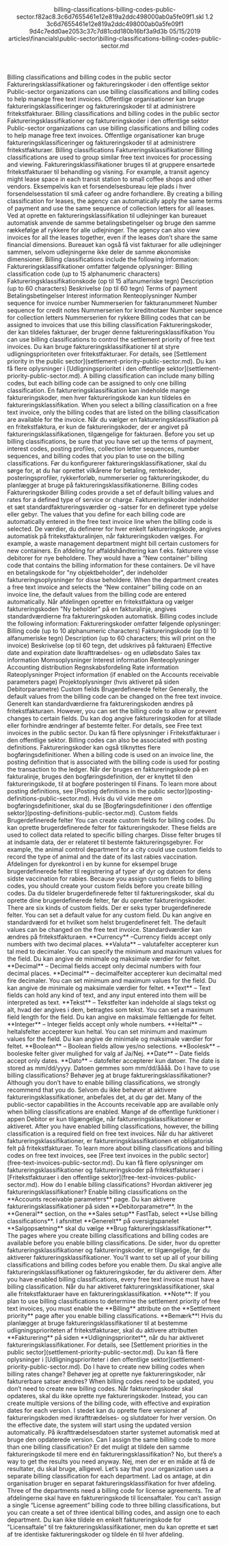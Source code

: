 <?xml version="1.0" encoding="UTF-8"?>
<xliff xmlns:logoport="urn:logoport:xliffeditor:xliff-extras:1.0" xmlns:xsi="http://www.w3.org/2001/XMLSchema-instance" xmlns="urn:oasis:names:tc:xliff:document:1.2" xmlns:xliffext="urn:microsoft:content:schema:xliffextensions" version="1.2" xsi:schemaLocation="urn:oasis:names:tc:xliff:document:1.2 xliff-core-1.2-transitional.xsd">
  <file datatype="xml" source-language="en-US" original="billing-classifications-billing-codes-public-sector.md" target-language="da-DK">
    <header>
      <tool tool-company="Microsoft" tool-version="1.0-7889195" tool-name="mdxliff" tool-id="mdxliff"/>
      <xliffext:skl_file_name>billing-classifications-billing-codes-public-sector.f82ac8.3c6d7655461e12e819a2ddc498000ab0a5fe09f1.skl</xliffext:skl_file_name>
      <xliffext:version>1.2</xliffext:version>
      <xliffext:ms.openlocfilehash>3c6d7655461e12e819a2ddc498000ab0a5fe09f1</xliffext:ms.openlocfilehash>
      <xliffext:ms.sourcegitcommit>9d4c7edd0ae2053c37c7d81cdd180b16bf3a9d3b</xliffext:ms.sourcegitcommit>
      <xliffext:ms.lasthandoff>05/15/2019</xliffext:ms.lasthandoff>
      <xliffext:ms.openlocfilepath>articles\financials\public-sector\billing-classifications-billing-codes-public-sector.md</xliffext:ms.openlocfilepath>
    </header>
    <body>
      <group extype="content" id="content">
        <trans-unit xml:space="preserve" translate="yes" id="101" restype="x-metadata">
          <source>Billing classifications and billing codes in the public sector</source>
        <target logoport:matchpercent="101" state="translated" state-qualifier="leveraged-tm">Faktureringsklassifikationer og faktureringskoder i den offentlige sektor</target></trans-unit>
        <trans-unit xml:space="preserve" translate="yes" id="102" restype="x-metadata">
          <source>Public-sector organizations can use billing classifications and billing codes to help manage free text invoices.</source>
        <target logoport:matchpercent="101" state="translated" state-qualifier="leveraged-tm">Offentlige organisationer kan bruge faktureringsklassificeringer og faktureringskoder til at administrere fritekstfakturaer.</target></trans-unit>
        <trans-unit xml:space="preserve" translate="yes" id="103">
          <source>Billing classifications and billing codes in the public sector</source>
        <target logoport:matchpercent="101" state="translated" state-qualifier="leveraged-tm">Faktureringsklassifikationer og faktureringskoder i den offentlige sektor</target></trans-unit>
        <trans-unit xml:space="preserve" translate="yes" id="104">
          <source>Public-sector organizations can use billing classifications and billing codes to help manage free text invoices.</source>
        <target logoport:matchpercent="101" state="translated" state-qualifier="leveraged-tm">Offentlige organisationer kan bruge faktureringsklassificeringer og faktureringskoder til at administrere fritekstfakturaer.</target></trans-unit>
        <trans-unit xml:space="preserve" translate="yes" id="105">
          <source>Billing classifications</source>
        <target logoport:matchpercent="101" state="translated" state-qualifier="leveraged-tm">Faktureringsklassifikationer</target></trans-unit>
        <trans-unit xml:space="preserve" translate="yes" id="106">
          <source>Billing classifications are used to group similar free text invoices for processing and viewing.</source>
        <target logoport:matchpercent="101" state="translated" state-qualifier="leveraged-tm">Faktureringsklassifikationer bruges til at gruppere ensartede fritekstfakturaer til behandling og visning.</target></trans-unit>
        <trans-unit xml:space="preserve" translate="yes" id="107">
          <source>For example, a transit agency might lease space in each transit station to small coffee shops and other vendors.</source>
        <target logoport:matchpercent="101" state="translated" state-qualifier="leveraged-tm">Eksempelvis kan et forsendelsesbureau leje plads i hver forsendelsesstation til små cafeer og andre forhandlere.</target></trans-unit>
        <trans-unit xml:space="preserve" translate="yes" id="108">
          <source>By creating a billing classification for leases, the agency can automatically apply the same terms of payment and use the same sequence of collection letters for all leases.</source>
        <target logoport:matchpercent="101" state="translated" state-qualifier="leveraged-tm">Ved at oprette en faktureringsklassifikation til udlejninger kan bureauet automatisk anvende de samme betalingsbetingelser og bruge den samme rækkefølge af rykkere for alle udlejninger.</target></trans-unit>
        <trans-unit xml:space="preserve" translate="yes" id="109">
          <source>The agency can also view invoices for all the leases together, even if the leases don’t share the same financial dimensions.</source>
        <target logoport:matchpercent="101" state="translated" state-qualifier="leveraged-tm">Bureauet kan også få vist fakturaer for alle udlejninger sammen, selvom udlejningerne ikke deler de samme økonomiske dimensioner.</target></trans-unit>
        <trans-unit xml:space="preserve" translate="yes" id="110">
          <source>Billing classifications include the following information:</source>
        <target logoport:matchpercent="101" state="translated" state-qualifier="leveraged-tm">Faktureringsklassifikationer omfatter følgende oplysninger:</target></trans-unit>
        <trans-unit xml:space="preserve" translate="yes" id="111">
          <source>Billing classification code (up to 15 alphanumeric characters)</source>
        <target logoport:matchpercent="101" state="translated" state-qualifier="leveraged-tm">Faktureringsklassifikationskode (op til 15 alfanumeriske tegn)</target></trans-unit>
        <trans-unit xml:space="preserve" translate="yes" id="112">
          <source>Description (up to 60 characters)</source>
        <target logoport:matchpercent="101" state="translated" state-qualifier="leveraged-tm">Beskrivelse (op til 60 tegn)</target></trans-unit>
        <trans-unit xml:space="preserve" translate="yes" id="113">
          <source>Terms of payment</source>
        <target logoport:matchpercent="101" state="translated" state-qualifier="leveraged-tm">Betalingsbetingelser</target></trans-unit>
        <trans-unit xml:space="preserve" translate="yes" id="114">
          <source>Interest information</source>
        <target logoport:matchpercent="101" state="translated" state-qualifier="leveraged-tm">Renteoplysninger</target></trans-unit>
        <trans-unit xml:space="preserve" translate="yes" id="115">
          <source>Number sequence for invoice number</source>
        <target logoport:matchpercent="101" state="translated" state-qualifier="leveraged-tm">Nummerserien for fakturanummeret</target></trans-unit>
        <trans-unit xml:space="preserve" translate="yes" id="116">
          <source>Number sequence for credit notes</source>
        <target logoport:matchpercent="101" state="translated" state-qualifier="leveraged-tm">Nummerserien for kreditnotaer</target></trans-unit>
        <trans-unit xml:space="preserve" translate="yes" id="117">
          <source>Number sequence for collection letters</source>
        <target logoport:matchpercent="101" state="translated" state-qualifier="leveraged-tm">Nummerserien for rykkere</target></trans-unit>
        <trans-unit xml:space="preserve" translate="yes" id="118">
          <source>Billing codes that can be assigned to invoices that use this billing classification</source>
        <target logoport:matchpercent="101" state="translated" state-qualifier="leveraged-tm">Faktureringskoder, der kan tildeles fakturaer, der bruger denne faktureringsklassifikation</target></trans-unit>
        <trans-unit xml:space="preserve" translate="yes" id="119">
          <source>You can use billing classifications to control the settlement priority of free text invoices.</source>
        <target logoport:matchpercent="101" state="translated" state-qualifier="leveraged-tm">Du kan bruge faktureringsklassifikationer til at styre udligningsprioriteten over fritekstfakturaer.</target></trans-unit>
        <trans-unit xml:space="preserve" translate="yes" id="120">
          <source>For details, see <bpt id="p1">[</bpt>Settlement priority in the public sector<ept id="p1">](settlement-priority-public-sector.md)</ept>.</source>
        <target logoport:matchpercent="101" state="translated" state-qualifier="leveraged-tm">Du kan få flere oplysninger i <bpt id="p1">[</bpt>Udligningsprioritet i den offentlige sektor<ept id="p1">](settlement-priority-public-sector.md)</ept>.</target></trans-unit>
        <trans-unit xml:space="preserve" translate="yes" id="121">
          <source>A billing classification can include many billing codes, but each billing code can be assigned to only one billing classification.</source>
        <target logoport:matchpercent="101" state="translated" state-qualifier="leveraged-tm">En faktureringsklassifikation kan indeholde mange faktureringskoder, men hver faktureringskode kan kun tildeles én faktureringsklassifikation.</target></trans-unit>
        <trans-unit xml:space="preserve" translate="yes" id="122">
          <source>When you select a billing classification on a free text invoice, only the billing codes that are listed on the billing classification are available for the invoice.</source>
        <target logoport:matchpercent="101" state="translated" state-qualifier="leveraged-tm">Når du vælger en faktureringsklassifikation på en fritekstfaktura, er kun de faktureringskoder, der er angivet på faktureringsklassifikationen, tilgængelige for fakturaen.</target></trans-unit>
        <trans-unit xml:space="preserve" translate="yes" id="123">
          <source>Before you set up billing classifications, be sure that you have set up the terms of payment, interest codes, posting profiles, collection letter sequences, number sequences, and billing codes that you plan to use on the billing classifications.</source>
        <target logoport:matchpercent="101" state="translated" state-qualifier="leveraged-tm">Før du konfigurerer faktureringsklassifikationer, skal du sørge for, at du har oprettet vilkårene for betaling, rentekoder, posteringsprofiler, rykkerforløb, nummerserier og faktureringskoder, du planlægger at bruge på faktureringsklassifikationerne.</target></trans-unit>
        <trans-unit xml:space="preserve" translate="yes" id="124">
          <source>Billing codes</source>
        <target logoport:matchpercent="101" state="translated" state-qualifier="leveraged-tm">Faktureringskoder</target></trans-unit>
        <trans-unit xml:space="preserve" translate="yes" id="125">
          <source>Billing codes provide a set of default billing values and rates for a defined type of service or charge.</source>
        <target logoport:matchpercent="101" state="translated" state-qualifier="leveraged-tm">Faktureringskoder indeholder et sæt standardfaktureringsværdier og -satser for en defineret type ydelse eller gebyr.</target></trans-unit>
        <trans-unit xml:space="preserve" translate="yes" id="126">
          <source>The values that you define for each billing code are automatically entered in the free text invoice line when the billing code is selected.</source>
        <target logoport:matchpercent="101" state="translated" state-qualifier="leveraged-tm">De værdier, du definerer for hver enkelt faktureringskode, angives automatisk på fritekstfakturalinjen, når faktureringskoden vælges.</target></trans-unit>
        <trans-unit xml:space="preserve" translate="yes" id="127">
          <source>For example, a waste management department might bill certain customers for new containers.</source>
        <target logoport:matchpercent="101" state="translated" state-qualifier="leveraged-tm">En afdeling for affaldshåndtering kan f.eks. fakturere visse debitorer for nye beholdere.</target></trans-unit>
        <trans-unit xml:space="preserve" translate="yes" id="128">
          <source>They would have a “New container” billing code that contains the billing information for these containers.</source>
        <target logoport:matchpercent="101" state="translated" state-qualifier="leveraged-tm">De vil have en betalingskode for "ny objektbeholder", der indeholder faktureringsoplysninger for disse beholdere.</target></trans-unit>
        <trans-unit xml:space="preserve" translate="yes" id="129">
          <source>When the department creates a free text invoice and selects the “New container” billing code on an invoice line, the default values from the billing code are entered automatically.</source>
        <target logoport:matchpercent="101" state="translated" state-qualifier="leveraged-tm">Når afdelingen opretter en fritekstfaktura og vælger faktureringskoden "Ny beholder" på en fakturalinje, angives standardværdierne fra faktureringskoden automatisk.</target></trans-unit>
        <trans-unit xml:space="preserve" translate="yes" id="130">
          <source>Billing codes include the following information:</source>
        <target logoport:matchpercent="101" state="translated" state-qualifier="leveraged-tm">Faktureringskoder omfatter følgende oplysninger:</target></trans-unit>
        <trans-unit xml:space="preserve" translate="yes" id="131">
          <source>Billing code (up to 10 alphanumeric characters)</source>
        <target logoport:matchpercent="101" state="translated" state-qualifier="leveraged-tm">Faktureringskode (op til 10 alfanumeriske tegn)</target></trans-unit>
        <trans-unit xml:space="preserve" translate="yes" id="132">
          <source>Description (up to 60 characters; this will print on the invoice)</source>
        <target logoport:matchpercent="101" state="translated" state-qualifier="leveraged-tm">Beskrivelse (op til 60 tegn, det udskrives på fakturaen)</target></trans-unit>
        <trans-unit xml:space="preserve" translate="yes" id="133">
          <source>Effective date and expiration date</source>
        <target logoport:matchpercent="101" state="translated" state-qualifier="leveraged-tm">Ikrafttrædelses- og en udløbsdato</target></trans-unit>
        <trans-unit xml:space="preserve" translate="yes" id="134">
          <source>Sales tax information</source>
        <target logoport:matchpercent="101" state="translated" state-qualifier="leveraged-tm">Momsoplysninger</target></trans-unit>
        <trans-unit xml:space="preserve" translate="yes" id="135">
          <source>Interest information</source>
        <target logoport:matchpercent="101" state="translated" state-qualifier="leveraged-tm">Renteoplysninger</target></trans-unit>
        <trans-unit xml:space="preserve" translate="yes" id="136">
          <source>Accounting distribution</source>
        <target logoport:matchpercent="101" state="translated" state-qualifier="leveraged-tm">Regnskabsfordeling</target></trans-unit>
        <trans-unit xml:space="preserve" translate="yes" id="137">
          <source>Rate information</source>
        <target logoport:matchpercent="101" state="translated" state-qualifier="leveraged-tm">Rateoplysninger</target></trans-unit>
        <trans-unit xml:space="preserve" translate="yes" id="138">
          <source>Project information (if enabled on the Accounts receivable parameters page)</source>
        <target logoport:matchpercent="101" state="translated" state-qualifier="leveraged-tm">Projektoplysninger (hvis aktiveret på siden Debitorparametre)</target></trans-unit>
        <trans-unit xml:space="preserve" translate="yes" id="139">
          <source>Custom fields</source>
        <target logoport:matchpercent="101" state="translated" state-qualifier="leveraged-tm">Brugerdefinerede felter</target></trans-unit>
        <trans-unit xml:space="preserve" translate="yes" id="140">
          <source>Generally, the default values from the billing code can be changed on the free text invoice.</source>
        <target logoport:matchpercent="101" state="translated" state-qualifier="leveraged-tm">Generelt kan standardværdierne fra faktureringskoden ændres på fritekstfakturaen.</target></trans-unit>
        <trans-unit xml:space="preserve" translate="yes" id="141">
          <source>However, you can set the billing code to allow or prevent changes to certain fields.</source>
        <target logoport:matchpercent="101" state="translated" state-qualifier="leveraged-tm">Du kan dog angive faktureringskoden for at tillade eller forhindre ændringer af bestemte felter.</target></trans-unit>
        <trans-unit xml:space="preserve" translate="yes" id="142">
          <source>For details, see Free text invoices in the public sector.</source>
        <target logoport:matchpercent="101" state="translated" state-qualifier="leveraged-tm">Du kan få flere oplysninger i Fritekstfakturaer i den offentlige sektor.</target></trans-unit>
        <trans-unit xml:space="preserve" translate="yes" id="143">
          <source>Billing codes can also be associated with posting definitions.</source>
        <target logoport:matchpercent="101" state="translated" state-qualifier="leveraged-tm">Faktureringskoder kan også tilknyttes flere bogføringsdefinitioner.</target></trans-unit>
        <trans-unit xml:space="preserve" translate="yes" id="144">
          <source>When a billing code is used on an invoice line, the posting definition that is associated with the billing code is used for posting the transaction to the ledger.</source>
        <target logoport:matchpercent="101" state="translated" state-qualifier="leveraged-tm">Når der bruges en faktureringskode på en fakturalinje, bruges den bogføringsdefinition, der er knyttet til den faktureringskode, til at bogføre posteringen til Finans.</target></trans-unit>
        <trans-unit xml:space="preserve" translate="yes" id="145">
          <source>To learn more about posting definitions, see <bpt id="p1">[</bpt>Posting definitions in the public sector<ept id="p1">](posting-definitions-public-sector.md)</ept>.</source>
        <target logoport:matchpercent="101" state="translated" state-qualifier="leveraged-tm">Hvis du vil vide mere om bogføringsdefinitioner, skal du se <bpt id="p1">[</bpt>Bogføringsdefinitioner i den offentlige sektor<ept id="p1">](posting-definitions-public-sector.md)</ept>.</target></trans-unit>
        <trans-unit xml:space="preserve" translate="yes" id="146">
          <source>Custom fields</source>
        <target logoport:matchpercent="101" state="translated" state-qualifier="leveraged-tm">Brugerdefinerede felter</target></trans-unit>
        <trans-unit xml:space="preserve" translate="yes" id="147">
          <source>You can create custom fields for billing codes.</source>
        <target logoport:matchpercent="101" state="translated" state-qualifier="leveraged-tm">Du kan oprette brugerdefinerede felter for faktureringskoder.</target></trans-unit>
        <trans-unit xml:space="preserve" translate="yes" id="148">
          <source>These fields are used to collect data related to specific billing charges.</source>
        <target logoport:matchpercent="101" state="translated" state-qualifier="leveraged-tm">Disse felter bruges til at indsamle data, der er relateret til bestemte faktureringsgebyrer.</target></trans-unit>
        <trans-unit xml:space="preserve" translate="yes" id="149">
          <source>For example, the animal control department for a city could use custom fields to record the type of animal and the date of its last rabies vaccination.</source>
        <target logoport:matchpercent="101" state="translated" state-qualifier="leveraged-tm">Afdelingen for dyrekontrol i en by kunne for eksempel bruge brugerdefinerede felter til registrering af typer af dyr og datoen for dens sidste vaccination for rabies.</target></trans-unit>
        <trans-unit xml:space="preserve" translate="yes" id="150">
          <source>Because you assign custom fields to billing codes, you should create your custom fields before you create billing codes.</source>
        <target logoport:matchpercent="101" state="translated" state-qualifier="leveraged-tm">Da du tildeler brugerdefinerede felter til faktureringskoder, skal du oprette dine brugerdefinerede felter, før du opretter faktureringskoder.</target></trans-unit>
        <trans-unit xml:space="preserve" translate="yes" id="151">
          <source>There are six kinds of custom fields.</source>
        <target logoport:matchpercent="101" state="translated" state-qualifier="leveraged-tm">Der er seks typer brugerdefinerede felter.</target></trans-unit>
        <trans-unit xml:space="preserve" translate="yes" id="152">
          <source>You can set a default value for any custom field.</source>
        <target logoport:matchpercent="101" state="translated" state-qualifier="leveraged-tm">Du kan angive en standardværdi for et hvilket som helst brugerdefineret felt.</target></trans-unit>
        <trans-unit xml:space="preserve" translate="yes" id="153">
          <source>The default values can be changed on the free text invoice.</source>
        <target logoport:matchpercent="101" state="translated" state-qualifier="leveraged-tm">Standardværdier kan ændres på fritekstfakturaen.</target></trans-unit>
        <trans-unit xml:space="preserve" translate="yes" id="154">
          <source><bpt id="p1">**</bpt>Currency<ept id="p1">**</ept> –Currency fields accept only numbers with two decimal places.</source>
        <target logoport:matchpercent="101" state="translated" state-qualifier="leveraged-tm"><bpt id="p1">**</bpt>Valuta<ept id="p1">**</ept> – valutafelter accepterer kun tal med to decimaler.</target></trans-unit>
        <trans-unit xml:space="preserve" translate="yes" id="155">
          <source>You can specify the minimum and maximum values for the field.</source>
        <target logoport:matchpercent="101" state="translated" state-qualifier="leveraged-tm">Du kan angive de minimale og maksimale værdier for feltet.</target></trans-unit>
        <trans-unit xml:space="preserve" translate="yes" id="156">
          <source><bpt id="p1">**</bpt>Decimal<ept id="p1">**</ept> – Decimal fields accept only decimal numbers with four decimal places.</source>
        <target logoport:matchpercent="101" state="translated" state-qualifier="leveraged-tm"><bpt id="p1">**</bpt>Decimal<ept id="p1">**</ept> – decimalfelter accepterer kun decimaltal med fire decimaler.</target></trans-unit>
        <trans-unit xml:space="preserve" translate="yes" id="157">
          <source>You can set minimum and maximum values for the field.</source>
        <target logoport:matchpercent="101" state="translated" state-qualifier="leveraged-tm">Du kan angive de minimale og maksimale værdier for feltet.</target></trans-unit>
        <trans-unit xml:space="preserve" translate="yes" id="158">
          <source><bpt id="p1">**</bpt>Text<ept id="p1">**</ept> – Text fields can hold any kind of text, and any input entered into them will be interpreted as text.</source>
        <target logoport:matchpercent="101" state="translated" state-qualifier="leveraged-tm"><bpt id="p1">**</bpt>Tekst<ept id="p1">**</ept> – Tekstfelter kan indeholde al slags tekst og alt, hvad der angives i dem, betragtes som tekst.</target></trans-unit>
        <trans-unit xml:space="preserve" translate="yes" id="159">
          <source>You can set a maximum field length for the field.</source>
        <target logoport:matchpercent="101" state="translated" state-qualifier="leveraged-tm">Du kan angive en maksimale feltlængde for feltet.</target></trans-unit>
        <trans-unit xml:space="preserve" translate="yes" id="160">
          <source><bpt id="p1">**</bpt>Integer<ept id="p1">**</ept> – Integer fields accept only whole numbers.</source>
        <target logoport:matchpercent="101" state="translated" state-qualifier="leveraged-tm"><bpt id="p1">**</bpt>Heltal<ept id="p1">**</ept> – heltalsfelter accepterer kun heltal.</target></trans-unit>
        <trans-unit xml:space="preserve" translate="yes" id="161">
          <source>You can set minimum and maximum values for the field.</source>
        <target logoport:matchpercent="101" state="translated" state-qualifier="leveraged-tm">Du kan angive de minimale og maksimale værdier for feltet.</target></trans-unit>
        <trans-unit xml:space="preserve" translate="yes" id="162">
          <source><bpt id="p1">**</bpt>Boolean<ept id="p1">**</ept> – Boolean fields allow yes/no selections.</source>
        <target logoport:matchpercent="101" state="translated" state-qualifier="leveraged-tm"><bpt id="p1">**</bpt>Boolesk<ept id="p1">**</ept> – booleske felter giver mulighed for valg af Ja/Nej.</target></trans-unit>
        <trans-unit xml:space="preserve" translate="yes" id="163">
          <source><bpt id="p1">**</bpt>Date<ept id="p1">**</ept> – Date fields accept only dates.</source>
        <target logoport:matchpercent="101" state="translated" state-qualifier="leveraged-tm"><bpt id="p1">**</bpt>Dato<ept id="p1">**</ept> – datofelter accepterer kun datoer.</target></trans-unit>
        <trans-unit xml:space="preserve" translate="yes" id="164">
          <source>The date is stored as mm/dd/yyyy.</source>
        <target logoport:matchpercent="101" state="translated" state-qualifier="leveraged-tm">Datoen gemmes som mm/dd/åååå.</target></trans-unit>
        <trans-unit xml:space="preserve" translate="yes" id="165">
          <source>Do I have to use billing classifications?</source>
        <target logoport:matchpercent="101" state="translated" state-qualifier="leveraged-tm">Behøver jeg at bruge faktureringsklassifikationer?</target></trans-unit>
        <trans-unit xml:space="preserve" translate="yes" id="166">
          <source>Although you don’t have to enable billing classifications, we strongly recommend that you do.</source>
        <target logoport:matchpercent="101" state="translated" state-qualifier="leveraged-tm">Selvom du ikke behøver at aktivere faktureringsklassifikationer, anbefales det, at du gør det.</target></trans-unit>
        <trans-unit xml:space="preserve" translate="yes" id="167">
          <source>Many of the public-sector capabilities in the Accounts receivable app are available only when billing classifications are enabled.</source>
        <target logoport:matchpercent="101" state="translated" state-qualifier="leveraged-tm">Mange af de offentlige funktioner i appen Debitor er kun tilgængelige, når faktureringsklassifikationer er aktiveret.</target></trans-unit>
        <trans-unit xml:space="preserve" translate="yes" id="168">
          <source>After you have enabled billing classifications, however, the billing classification is a required field on free text invoices.</source>
        <target logoport:matchpercent="101" state="translated" state-qualifier="leveraged-tm">Når du har aktiveret faktureringsklassifikationer, er faktureringsklassifikationen et obligatorisk felt på fritekstfakturaer.</target></trans-unit>
        <trans-unit xml:space="preserve" translate="yes" id="169">
          <source>To learn more about billing classifications and billing codes on free text invoices, see <bpt id="p1">[</bpt>Free text invoices in the public sector<ept id="p1">](free-text-invoices-public-sector.md)</ept>.</source>
        <target logoport:matchpercent="101" state="translated" state-qualifier="leveraged-tm">Du kan få flere oplysninger om faktureringsklassifikationer og faktureringskoder på fritekstfakturaer i <bpt id="p1">[</bpt>Fritekstfakturaer i den offentlige sektor<ept id="p1">](free-text-invoices-public-sector.md)</ept>.</target></trans-unit>
        <trans-unit xml:space="preserve" translate="yes" id="170">
          <source>How do I enable billing classifications?</source>
        <target logoport:matchpercent="101" state="translated" state-qualifier="leveraged-tm">Hvordan aktiverer jeg faktureringsklassifikationer?</target></trans-unit>
        <trans-unit xml:space="preserve" translate="yes" id="171">
          <source>Enable billing classifications on the <bpt id="p1">**</bpt>Accounts receivable parameters<ept id="p1">**</ept> page.</source>
        <target logoport:matchpercent="101" state="translated" state-qualifier="leveraged-tm">Du kan aktivere faktureringsklassifikationer på siden <bpt id="p1">**</bpt>Debitorparametre<ept id="p1">**</ept>.</target></trans-unit>
        <trans-unit xml:space="preserve" translate="yes" id="172">
          <source>In the <bpt id="p1">**</bpt>General<ept id="p1">**</ept> section, on the <bpt id="p2">**</bpt>Sales setup<ept id="p2">**</ept> FastTab, select <bpt id="p3">**</bpt>Use billing classifications<ept id="p3">**</ept>.</source>
        <target logoport:matchpercent="101" state="translated" state-qualifier="leveraged-tm">I afsnittet <bpt id="p1">**</bpt>Generelt<ept id="p1">**</ept> på oversigtspanelet <bpt id="p2">**</bpt>Salgopsætning<ept id="p2">**</ept> skal du vælge <bpt id="p3">**</bpt>Brug faktureringsklassifikationer<ept id="p3">**</ept>.</target></trans-unit>
        <trans-unit xml:space="preserve" translate="yes" id="173">
          <source>The pages where you create billing classifications and billing codes are available before you enable billing classifications.</source>
        <target logoport:matchpercent="101" state="translated" state-qualifier="leveraged-tm">De sider, hvor du opretter faktureringsklassifikationer og faktureringskoder, er tilgængelige, før du aktiverer faktureringsklassifikationer.</target></trans-unit>
        <trans-unit xml:space="preserve" translate="yes" id="174">
          <source>You’ll want to set up all of your billing classifications and billing codes before you enable them.</source>
        <target logoport:matchpercent="101" state="translated" state-qualifier="leveraged-tm">Du skal angive alle faktureringsklassifikationer og faktureringskoder, før du aktiverer dem.</target></trans-unit>
        <trans-unit xml:space="preserve" translate="yes" id="175">
          <source>After you have enabled billing classifications, every free text invoice must have a billing classification.</source>
        <target logoport:matchpercent="101" state="translated" state-qualifier="leveraged-tm">Når du har aktiveret faktureringsklassifikationer, skal alle fritekstfakturaer have en faktureringsklassifikation.</target></trans-unit>
        <trans-unit xml:space="preserve" translate="yes" id="176">
          <source><bpt id="p1">**</bpt>Note<ept id="p1">**</ept>: If you plan to use billing classifications to determine the settlement priority of free text invoices, you must enable the <bpt id="p2">**</bpt>Billing<ept id="p2">**</ept> attribute on the <bpt id="p3">**</bpt>Settlement priority<ept id="p3">**</ept> page after you enable billing classifications.</source>
        <target logoport:matchpercent="101" state="translated" state-qualifier="leveraged-tm"><bpt id="p1">**</bpt>Bemærk<ept id="p1">**</ept>! Hvis du planlægger at bruge faktureringsklassifikationer til at bestemme udligningsprioriteten af fritekstfakturaer, skal du aktivere attributten <bpt id="p2">**</bpt>Fakturering<ept id="p2">**</ept> på siden <bpt id="p3">**</bpt>Udligningsprioritet<ept id="p3">**</ept>, når du har aktiveret faktureringsklassifikationer.</target></trans-unit>
        <trans-unit xml:space="preserve" translate="yes" id="177">
          <source>For details, see <bpt id="p1">[</bpt>Settlement priorities in the public sector<ept id="p1">](settlement-priority-public-sector.md)</ept>.</source>
        <target logoport:matchpercent="101" state="translated" state-qualifier="leveraged-tm">Du kan få flere oplysninger i <bpt id="p1">[</bpt>Udligningsprioriteter i den offentlige sektor<ept id="p1">](settlement-priority-public-sector.md)</ept>.</target></trans-unit>
        <trans-unit xml:space="preserve" translate="yes" id="178">
          <source>Do I have to create new billing codes when billing rates change?</source>
        <target logoport:matchpercent="101" state="translated" state-qualifier="leveraged-tm">Behøver jeg at oprette nye faktureringskoder, når fakturerbare satser ændres?</target></trans-unit>
        <trans-unit xml:space="preserve" translate="yes" id="179">
          <source>When billing codes need to be updated, you don’t need to create new billing codes.</source>
        <target logoport:matchpercent="101" state="translated" state-qualifier="leveraged-tm">Når faktureringskoder skal opdateres, skal du ikke oprette nye faktureringskoder.</target></trans-unit>
        <trans-unit xml:space="preserve" translate="yes" id="180">
          <source>Instead, you can create multiple versions of the billing code, with effective and expiration dates for each version.</source>
        <target logoport:matchpercent="101" state="translated" state-qualifier="leveraged-tm">I stedet kan du oprette flere versioner af faktureringskoden med ikrafttrædelses- og slutdatoer for hver version.</target></trans-unit>
        <trans-unit xml:space="preserve" translate="yes" id="181">
          <source>On the effective date, the system will start using the updated version automatically.</source>
        <target logoport:matchpercent="101" state="translated" state-qualifier="leveraged-tm">På ikrafttrædelsesdatoen starter systemet automatisk med at bruge den opdaterede version.</target></trans-unit>
        <trans-unit xml:space="preserve" translate="yes" id="182">
          <source>Can I assign the same billing code to more than one billing classification?</source>
        <target logoport:matchpercent="101" state="translated" state-qualifier="leveraged-tm">Er det muligt at tildele den samme faktureringskode til mere end én faktureringsklassifikation?</target></trans-unit>
        <trans-unit xml:space="preserve" translate="yes" id="183">
          <source>No, but there’s a way to get the results you need anyway.</source>
        <target logoport:matchpercent="101" state="translated" state-qualifier="leveraged-tm">Nej, men der er en måde at få de resultater, du skal bruge, alligevel.</target></trans-unit>
        <trans-unit xml:space="preserve" translate="yes" id="184">
          <source>Let’s say that your organization uses a separate billing classification for each department.</source>
        <target logoport:matchpercent="101" state="translated" state-qualifier="leveraged-tm">Lad os antage, at din organisation bruger en separat faktureringsklassifikation for hver afdeling.</target></trans-unit>
        <trans-unit xml:space="preserve" translate="yes" id="185">
          <source>Three of the departments need a billing code for license agreements.</source>
        <target logoport:matchpercent="101" state="translated" state-qualifier="leveraged-tm">Tre af afdelingerne skal have en faktureringskode til licensaftaler.</target></trans-unit>
        <trans-unit xml:space="preserve" translate="yes" id="186">
          <source>You can’t assign a single “License agreement” billing code to three billing classifications, but you can create a set of three identical billing codes, and assign one to each department.</source>
        <target logoport:matchpercent="101" state="translated" state-qualifier="leveraged-tm">Du kan ikke tildele en enkelt faktureringskode for "Licensaftale" til tre faktureringsklassifikationer, men du kan oprette et sæt af tre identiske faktureringskoder og tildele én til hver afdeling.</target></trans-unit>
      </group>
    </body>
  </file>
</xliff>